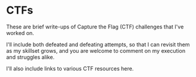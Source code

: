 # CTFs

These are brief write-ups of Capture the Flag (CTF) challenges that I've worked on. 

I'll include both defeated and defeating attempts, so that I can revisit them as my skillset grows, and you are welcome to comment on my execution and struggles alike.

I'll also include links to various CTF resources here.

 
